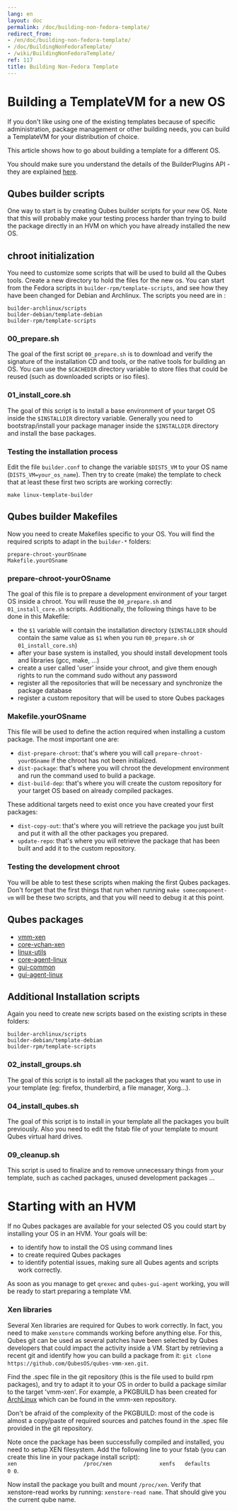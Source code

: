 ```yaml
---
lang: en
layout: doc
permalink: /doc/building-non-fedora-template/
redirect_from:
- /en/doc/building-non-fedora-template/
- /doc/BuildingNonFedoraTemplate/
- /wiki/BuildingNonFedoraTemplate/
ref: 117
title: Building Non-Fedora Template
---
```


# Building a TemplateVM for a new OS

If you don't like using one of the existing templates because of specific administration, package management or other building needs, you can build a TemplateVM for your distribution of choice.

This article shows how to go about building a template for a different OS.

You should make sure you understand the details of the BuilderPlugins API - they are explained [here][API].

## Qubes builder scripts

One way to start is by creating Qubes builder scripts for your new OS.
Note that this will probably make your testing process harder than trying to build the package directly in an HVM on which you have already installed the new OS.

## chroot initialization

You need to customize some scripts that will be used to build all the Qubes tools.
Create a new directory to hold the files for the new os.
You can start from the Fedora scripts in `builder-rpm/template-scripts`, and see how they have been changed for Debian and Archlinux.
The scripts you need are in :

~~~
builder-archlinux/scripts
builder-debian/template-debian
builder-rpm/template-scripts
~~~

### 00\_prepare.sh

The goal of the first script `00_prepare.sh` is to download and verify the signature of the installation CD and tools, or the native tools for building an OS.
You can use the `$CACHEDIR` directory variable to store files that could be reused (such as downloaded scripts or iso files).

### 01\_install\_core.sh

The goal of this script is to install a base environment of your target OS inside the `$INSTALLDIR` directory variable.
Generally you need to bootstrap/install your package manager inside the `$INSTALLDIR` directory and install the base packages.

### Testing the installation process

Edit the file `builder.conf` to change the variable `$DISTS_VM` to your OS name (`DISTS_VM=your_os_name`).
Then try to create (make) the template to check that at least these first two scripts are working correctly:

~~~
make linux-template-builder
~~~

## Qubes builder Makefiles

Now you need to create Makefiles specific to your OS.
You will find the required scripts to adapt in the `builder-*` folders:

~~~
prepare-chroot-yourOSname
Makefile.yourOSname
~~~

### prepare-chroot-yourOSname

The goal of this file is to prepare a development environment of your target OS inside a chroot.
You will reuse the `00_prepare.sh` and `01_install_core.sh` scripts.
Additionally, the following things have to be done in this Makefile:

- the `$1` variable will contain the installation directory (`$INSTALLDIR` should contain the same value as `$1` when you run `00_prepare.sh` or `01_install_core.sh`)
- after your base system is installed, you should install development tools and libraries (gcc, make, ...)
- create a user called 'user' inside your chroot, and give them enough rights to run the command sudo without any password
- register all the repositories that will be necessary and synchronize the package database
- register a custom repository that will be used to store Qubes packages

### Makefile.yourOSname

This file will be used to define the action required when installing a custom package.
The most important one are:

- `dist-prepare-chroot`: that's where you will call `prepare-chroot-yourOSname` if the chroot has not been initialized.
- `dist-package`: that's where you will chroot the development environment and run the command used to build a package.
- `dist-build-dep`: that's where you will create the custom repository for your target OS based on already compiled packages.

These additional targets need to exist once you have created your first packages:

- `dist-copy-out`: that's where you will retrieve the package you just built and put it with all the other packages you prepared.
- `update-repo`: that's where you will retrieve the package that has been built and add it to the custom repository.

### Testing the development chroot

You will be able to test these scripts when making the first Qubes packages.
Don't forget that the first things that run when running `make somecomponent-vm` will be these two scripts, and that you will need to debug it at this point.

## Qubes packages

- [vmm-xen](https://github.com/QubesOS/qubes-vmm-xen)
- [core-vchan-xen](https://github.com/QubesOS/qubes-core-vchan-xen)
- [linux-utils](https://github.com/QubesOS/qubes-linux-utils)
- [core-agent-linux](https://github.com/QubesOS/qubes-core-agent-linux)
- [gui-common](https://github.com/QubesOS/qubes-gui-common)
- [gui-agent-linux](https://github.com/QubesOS/qubes-gui-agent-linux)

## Additional Installation scripts

Again you need to create new scripts based on the existing scripts in these folders:

~~~
builder-archlinux/scripts
builder-debian/template-debian
builder-rpm/template-scripts
~~~

### 02\_install\_groups.sh

The goal of this script is to install all the packages that you want to use in your template (eg: firefox, thunderbird, a file manager, Xorg...).

### 04\_install\_qubes.sh

The goal of this script is to install in your template all the packages you built previously.
Also you need to edit the fstab file of your template to mount Qubes virtual hard drives.

### 09\_cleanup.sh

This script is used to finalize and to remove unnecessary things from your template, such as cached packages, unused development packages ...

# Starting with an HVM

If no Qubes packages are available for your selected OS you could start by installing your OS in an HVM.
Your goals will be:

- to identify how to install the OS using command lines
- to create required Qubes packages
- to identify potential issues, making sure all Qubes agents and scripts work correctly.

As soon as you manage to get `qrexec` and `qubes-gui-agent` working, you will be ready to start preparing a template VM.

### Xen libraries

Several Xen libraries are required for Qubes to work correctly.
In fact, you need to make `xenstore` commands working before anything else.
For this, Qubes git can be used as several patches have been selected by Qubes developers that could impact the activity inside a VM.
Start by retrieving a recent git and identify how you can build a package from it: `git clone https://github.com/QubesOS/qubes-vmm-xen.git`.

Find the .spec file in the git repository (this is the file used to build rpm packages), and try to adapt it to your OS in order to build a package similar to the target 'vmm-xen'.
For example, a PKGBUILD has been created for
[ArchLinux](/doc/building-archlinux-template/) which can be found in the vmm-xen repository.

Don't be afraid of the complexity of the PKGBUILD: most of the code is almost a copy/paste of required sources and patches found in the .spec file provided in the git repository.

Note once the package has been successfully compiled and installed, you need to setup XEN filesystem.
Add the following line to your fstab (you can create this line in your package install script):  
`xen                     /proc/xen               xenfs   defaults        0 0`.

Now install the package you built and mount `/proc/xen`.
Verify that xenstore-read works by running: `xenstore-read name`. That should give you the current qube name.

[API]: https://github.com/QubesOS/qubes-builder/blob/master/doc/BuilderPluginAPI.md
